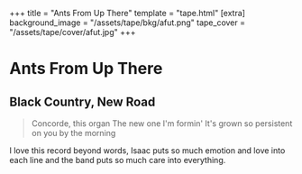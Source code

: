 +++
title = "Ants From Up There"
template = "tape.html"
[extra]
background_image = "/assets/tape/bkg/afut.png"
tape_cover = "/assets/tape/cover/afut.jpg"
+++
 
# Ants From Up There 
## Black Country, New Road

> Concorde, this organ
The new one I'm formin'
It's grown so persistent on you by the morning

I love this record beyond words, Isaac puts so much emotion and love into each line and the band puts so much care into
everything.

